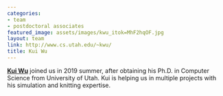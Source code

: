 ```yaml
---
categories:
- team
- postdoctoral associates
featured_image: assets/images/kwu_itok=MhF2hqOF.jpg
layout: team
link: http://www.cs.utah.edu/~kwu/
title: Kui Wu
---
```


**[Kui Wu](http://www.cs.utah.edu/~kwu/)** joined us in 2019 summer, after obtaining his Ph.D. in Computer Science from University of Utah. Kui is helping us in multiple projects with his simulation and knitting expertise.
